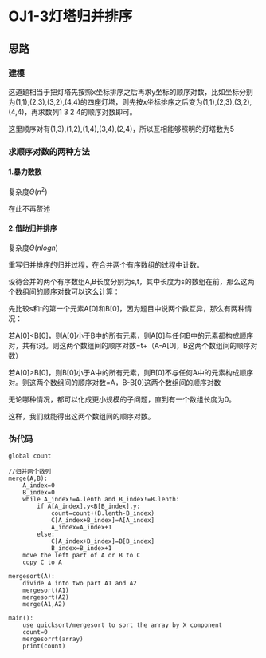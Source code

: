 # OJ1-3灯塔归并排序

## 思路

### 建模

这道题相当于把灯塔先按照x坐标排序之后再求y坐标的顺序对数，比如坐标分别为(1,1),(2,3),(3,2),(4,4)的四座灯塔，则先按x坐标排序之后变为(1,1),(2,3),(3,2),(4,4)，再求数列1 3 2 4的顺序对数即可。

这里顺序对有(1,3),(1,2),(1,4),(3,4),(2,4)，所以互相能够照明的灯塔数为5

### 求顺序对数的两种方法

#### 1.暴力数数

复杂度$\Theta(n^2)$

在此不再赘述

#### 2.借助归并排序

复杂度$\Theta(nlogn)$

重写归并排序的归并过程，在合并两个有序数组的过程中计数。

设待合并的两个有序数组A,B长度分别为s,t，其中长度为s的数组在前，那么这两个数组间的顺序对数可以这么计算：

先比较s和t的第一个元素A[0]和B[0]，因为题目中说两个数互异，那么有两种情况：

若A[0]<B[0]，则A[0]小于B中的所有元素，则A[0]与任何B中的元素都构成顺序对，共有t对。则这两个数组间的顺序对数=t+（A-A[0]，B这两个数组间的顺序对数）

若A[0]>B[0]，则B[0]小于A中的所有元素，则B[0]不与任何A中的元素构成顺序对。则这两个数组间的顺序对数=A，B-B[0]这两个数组间的顺序对数

无论哪种情况，都可以化成更小规模的子问题，直到有一个数组长度为0。

这样，我们就能得出这两个数组间的顺序对数。

### 伪代码

``````
global count

//归并两个数列
merge(A,B):
	A_index=0
	B_index=0
	while A_index!=A.lenth and B_index!=B.lenth:
		if A[A_index].y<B[B_index].y:
			count=count+(B.lenth-B_index)
			C[A_index+B_index]=A[A_index]
			A_index=A_index+1
		else:
			C[A_index+B_index]=B[B_index]
			B_index=B_index+1
	move the left part of A or B to C
	copy C to A

mergesort(A):
	divide A into two part A1 and A2
	mergesort(A1)
	mergesort(A2)
	merge(A1,A2)

main():
	use quicksort/mergesort to sort the array by X component
	count=0
	mergesorrt(array)
	print(count)
``````



